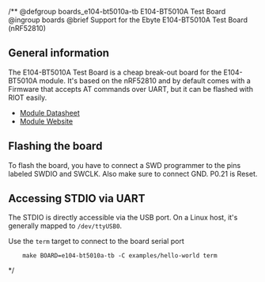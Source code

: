 /**
@defgroup    boards_e104-bt5010a-tb E104-BT5010A Test Board
@ingroup     boards
@brief       Support for the Ebyte E104-BT5010A Test Board (nRF52810)

## General information

The E104-BT5010A Test Board is a cheap break-out board for the E104-BT5010A module.
It's based on the nRF52810 and by default comes with a Firmware that accepts AT
commands over UART, but it can be flashed with RIOT easily.

 - [Module Datasheet](http://www.ebyte.com/en/downpdf.aspx?id=832)
 - [Module Website](http://www.ebyte.com/en/product-view-news.aspx?id=832)

## Flashing the board

To flash the board, you have to connect a SWD programmer to the pins labeled SWDIO and
SWCLK. Also make sure to connect GND.
P0.21 is Reset.

## Accessing STDIO via UART

The STDIO is directly accessible via the USB port. On a Linux host, it's
generally mapped to `/dev/ttyUSB0`.

Use the `term` target to connect to the board serial port<br/>
```
    make BOARD=e104-bt5010a-tb -C examples/hello-world term
```

 */
